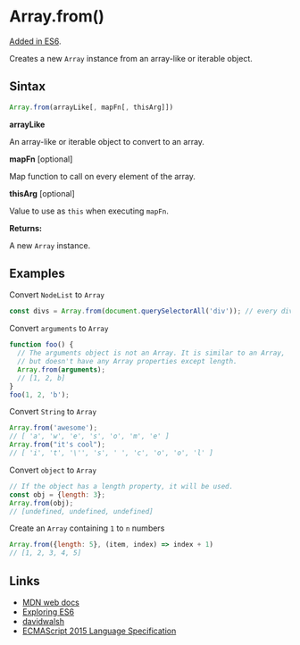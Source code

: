 # Array.from()
[Added in ES6](https://www.ecma-international.org/ecma-262/6.0/#sec-array.from).

Creates a new `Array` instance from an array-like or iterable object.

## Sintax
```js
Array.from(arrayLike[, mapFn[, thisArg]])
```

**arrayLike**

An array-like or iterable object to convert to an array.

**mapFn** [optional]

Map function to call on every element of the array.

**thisArg** [optional]

Value to use as `this` when executing `mapFn`.

**Returns:**

A new `Array` instance.

## Examples
Convert `NodeList` to `Array`
```js
const divs = Array.from(document.querySelectorAll('div')); // every div on the page
```

Convert `arguments` to `Array`
```js
function foo() {
  // The arguments object is not an Array. It is similar to an Array, 
  // but doesn't have any Array properties except length.
  Array.from(arguments); 
  // [1, 2, b]
}
foo(1, 2, 'b');
```

Convert `String` to `Array`
```js
Array.from('awesome'); 
// [ 'a', 'w', 'e', 's', 'o', 'm', 'e' ]
Array.from("it's cool"); 
// [ 'i', 't', '\'', 's', ' ', 'c', 'o', 'o', 'l' ]
```

Convert `object` to `Array`
```js
// If the object has a length property, it will be used.
const obj = {length: 3};
Array.from(obj); 
// [undefined, undefined, undefined]
```

Create an `Array` containing `1` to `n` numbers
```js
Array.from({length: 5}, (item, index) => index + 1)
// [1, 2, 3, 4, 5]
```

## Links
* [MDN web docs](https://developer.mozilla.org/en-US/docs/Web/JavaScript/Reference/Global_Objects/Array/from)
* [Exploring ES6](http://exploringjs.com/es6/ch_core-features.html#sec_new-array-methods-core-feature)
* [davidwalsh](https://davidwalsh.name/array-from)
* [ECMAScript 2015 Language Specification](https://www.ecma-international.org/ecma-262/6.0/#sec-array.from)
